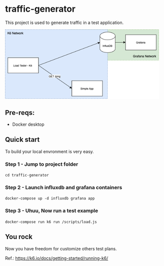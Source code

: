 # traffic-generator

This project is used to generate traffic in a test application.

![diagram](./assets/diagram.png)

## Pre-reqs:

- Docker desktop

## Quick start

To build your local envronment is very easy.

### Step 1 - Jump to project folder

```cd traffic-generator```

### Step 2 - Launch influxdb and grafana containers

```docker-compose up -d influxdb grafana app```

### Step 3 - Uhuu, Now run a test example

```docker-compose run k6 run /scripts/load.js```

## You rock

Now you have freedom for customize others test plans.

Ref.: https://k6.io/docs/getting-started/running-k6/ 